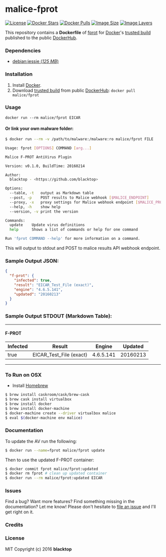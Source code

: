 # malice-fprot

[![License](http://img.shields.io/:license-mit-blue.svg)](http://doge.mit-license.org)
[![Docker Stars](https://img.shields.io/docker/stars/malice/fprot.svg)][hub]
[![Docker Pulls](https://img.shields.io/docker/pulls/malice/fprot.svg)][hub]
[![Image Size](https://img.shields.io/imagelayers/image-size/malice/fprot/latest.svg)](https://imagelayers.io/?images=malice/fprot:latest)
[![Image Layers](https://img.shields.io/imagelayers/layers/malice/fprot/latest.svg)](https://imagelayers.io/?images=malice/fprot:latest)

This repository contains a **Dockerfile** of [fprot](http://www.fprot.net/lang/en/) for [Docker](https://www.docker.io/)'s [trusted build](https://index.docker.io/u/malice/fprot/) published to the public [DockerHub](https://index.docker.io/).

### Dependencies

* [debian:jessie (*125 MB*)](https://index.docker.io/_/debian/)

### Installation

1. Install [Docker](https://www.docker.io/).
2. Download [trusted build](https://hub.docker.com/r/malice/fprot/) from public [DockerHub](https://hub.docker.com): `docker pull malice/fprot`

### Usage

    docker run --rm malice/fprot EICAR

#### Or link your own malware folder:
```bash
$ docker run --rm -v /path/to/malware:/malware:ro malice/fprot FILE

Usage: fprot [OPTIONS] COMMAND [arg...]

Malice F-PROT AntiVirus Plugin

Version: v0.1.0, BuildTime: 20160214

Author:
  blacktop - <https://github.com/blacktop>

Options:
  --table, -t	output as Markdown table
  --post, -p	POST results to Malice webhook [$MALICE_ENDPOINT]
  --proxy, -x	proxy settings for Malice webhook endpoint [$MALICE_PROXY]
  --help, -h	show help
  --version, -v	print the version

Commands:
  update	Update virus definitions
  help		Shows a list of commands or help for one command

Run 'fprot COMMAND --help' for more information on a command.
```

This will output to stdout and POST to malice results API webhook endpoint.

### Sample Output JSON:
```json
{
  "f-prot": {
    "infected": true,
    "result": "EICAR_Test_File (exact)",
    "engine": "4.6.5.141",
    "updated": "20160213"
  }
}
```
### Sample Output STDOUT (Markdown Table):
---
#### F-PROT
| Infected | Result                  | Engine    | Updated    |
| -------- | ----------------------- | --------- | ---------- |
| true     | EICAR_Test_File (exact) | 4.6.5.141 | 20160213   |
---
### To Run on OSX
 - Install [Homebrew](http://brew.sh)

```bash
$ brew install caskroom/cask/brew-cask
$ brew cask install virtualbox
$ brew install docker
$ brew install docker-machine
$ docker-machine create --driver virtualbox malice
$ eval $(docker-machine env malice)
```

### Documentation
To update the AV run the following:
```bash
$ docker run --name=fprot malice/fprot update
```
Then to use the updated F-PROT container:
```bash
$ docker commit fprot malice/fprot:updated
$ docker rm fprot # clean up updated container
$ docker run --rm malice/fprot:updated EICAR
```

### Issues

Find a bug? Want more features? Find something missing in the documentation? Let me know! Please don't hesitate to [file an issue](https://github.com/maliceio/malice-av/issues/new) and I'll get right on it.

### Credits

### License
MIT Copyright (c) 2016 **blacktop**

[hub]: https://hub.docker.com/r/malice/fprot/
